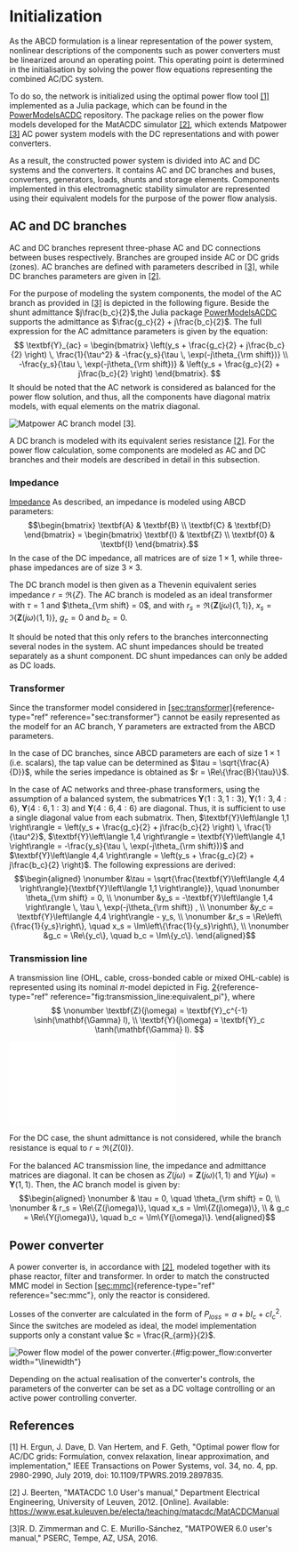 # Initialization

As the ABCD formulation is a linear representation of the power system,
nonlinear descriptions of the components such as power converters must
be linearized around an operating point. This operating point is
determined in the initialisation by solving the power flow equations
representing the combined AC/DC system.

To do so, the network is initialized using the optimal power flow tool
[[1]](#1) implemented as a Julia package, which can be found
in the [PowerModelsACDC](https://github.com/Electa-Git/PowerModelsACDC.jl) repository. The
package relies on the power flow models developed for the MatACDC
simulator [[2]](#2), which extends Matpower
[[3]](#3) AC power system models with the DC
representations and with power converters.

As a result, the constructed power system is divided into AC and DC
systems and the converters. It contains AC and DC branches and buses,
converters, generators, loads, shunts and storage elements. Components
implemented in this electromagnetic stability simulator are represented
using their equivalent models for the purpose of the power flow
analysis.

## AC and DC branches

AC and DC branches represent three-phase AC and DC connections between
buses respectively. Branches are grouped inside AC or DC grids (zones).
AC branches are defined with parameters described in
[[3]](#3), while DC branches parameters are given in
[[2]](#2).

For the purpose of modeling the system components, the model of the AC
branch as provided in [[3]](#3) is depicted in the following figure. Beside the shunt admittance
$j\frac{b_c}{2}$,the Julia package [PowerModelsACDC](https://github.com/Electa-Git/PowerModelsACDC.jl) supports the admittance as
$\frac{g_c}{2} + j\frac{b_c}{2}$. The full expression for the AC
admittance parameters is given by the equation:
$$ \textbf{Y}_{ac} = \begin{bmatrix}
    \left(y_s + \frac{g_c}{2} + j\frac{b_c}{2} \right) \, \frac{1}{\tau^2} & -\frac{y_s}{\tau \, \exp(-j\theta_{\rm shift})} \\
    -\frac{y_s}{\tau \, \exp(-j\theta_{\rm shift})} & \left(y_s + \frac{g_c}{2} + j\frac{b_c}{2} \right) 
    \end{bmatrix}.
$$ It should be noted that the AC network is
considered as balanced for the power flow solution, and thus, all the
components have diagonal matrix models, with equal elements on the
matrix diagonal. 

![Matpower AC branch model
[[3]](#3).](pictures/power_flow/branch_ac.png)

A DC branch is modeled with its equivalent series resistance
[[2]](#2). For the power flow calculation, some components
are modeled as AC and DC branches and their models are described in
detail in this subsection.

### Impedance
[Impedance](@ref)
As described, an impedance is modeled using ABCD
parameters: $$\begin{bmatrix}
    \textbf{A} & \textbf{B} \\
    \textbf{C} & \textbf{D}
    \end{bmatrix} = 
    \begin{bmatrix}
    \textbf{I} & \textbf{Z} \\
    \textbf{0} & \textbf{I}
    \end{bmatrix}.$$ In the case of the DC impedance, all matrices are
of size $1 \times 1$, while three-phase impedances are of size
$3 \times 3$.

The DC branch model is then given as a Thevenin equivalent series
impedance $r = \Re\{Z\}$. The AC branch is modeled as an ideal
transformer with $\tau = 1$ and $\theta_{\rm shift} = 0$, and with
$r_s = \Re\{\textbf{Z}(j\omega)\left\langle 1,1 \right\rangle\}$,
$x_s = \Im\{\textbf{Z}(j\omega)\left\langle 1,1 \right\rangle\}$,
$g_c = 0$ and $b_c = 0$.

It should be noted that this only refers to the branches interconnecting
several nodes in the system. AC shunt impedances should be treated
separately as a shunt component. DC shunt impedances can only be added
as DC loads.

### Transformer

Since the transformer model considered in
[\[sec:transformer\]](#sec:transformer){reference-type="ref"
reference="sec:transformer"} cannot be easily represented as the modelf for an AC branch, Y parameters are extracted from
the ABCD parameters.

In the case of DC branches, since ABCD parameters are each of size
$1 \times 1$ (i.e. scalars), the tap value can be determined as
$\tau = \sqrt{\frac{A}{D}}$, while the series impedance is obtained as
$r = \Re\{\frac{B}{\tau}\}$.

In the case of AC networks and three-phase transformers, using the
assumption of a balanced system, the submatrices
$\textbf{Y}\left\langle 1:3, 1:3 \right\rangle$,
$\textbf{Y}\left\langle 1:3, 4:6 \right\rangle$,
$\textbf{Y}\left\langle 4:6, 1:3 \right\rangle$ and
$\textbf{Y}\left\langle 4:6, 4:6 \right\rangle$ are diagonal. Thus, it
is sufficient to use a single diagonal value from each submatrix. Then,
$\textbf{Y}\left\langle 1,1 \right\rangle = \left(y_s + \frac{g_c}{2} + j\frac{b_c}{2} \right) \, \frac{1}{\tau^2}$,
$\textbf{Y}\left\langle 1,4 \right\rangle = \textbf{Y}\left\langle 4,1 \right\rangle = -\frac{y_s}{\tau \, \exp(-j\theta_{\rm shift})}$
and
$\textbf{Y}\left\langle 4,4 \right\rangle = \left(y_s + \frac{g_c}{2} + j\frac{b_c}{2} \right)$.
The following expressions are derived: $$\begin{aligned}
\nonumber &\tau = \sqrt{\frac{\textbf{Y}\left\langle 4,4 \right\rangle}{\textbf{Y}\left\langle 1,1 \right\rangle}}, \quad
\nonumber \theta_{\rm shift} = 0, \\
\nonumber &y_s = -\textbf{Y}\left\langle 1,4 \right\rangle \, \tau \, \exp(-j\theta_{\rm shift}) , \\
\nonumber &y_c = \textbf{Y}\left\langle 4,4 \right\rangle - y_s, \\
\nonumber &r_s = \Re\left\{\frac{1}{y_s}\right\}, \quad x_s = \Im\left\{\frac{1}{y_s}\right\}, \\
\nonumber &g_c = \Re\{y_c\}, \quad b_c = \Im\{y_c\}.
\end{aligned}$$

### Transmission line

A transmission line (OHL, cable, cross-bonded cable or mixed OHL-cable)
is represented using its nominal $\pi$-model depicted in Fig.
[2](#fig:transmission_line:equivalent_pi){reference-type="ref"
reference="fig:transmission_line:equivalent_pi"}, where
$$ 
\nonumber \textbf{Z}(j\omega) = \textbf{Y}_c^{-1} \sinh(\mathbf{\Gamma} l), \\
\textbf{Y}(j\omega) = \textbf{Y}_c \tanh(\mathbf{\Gamma} l).
$$

![Nominal $\pi$-model of the transmission
line.](pictures/transmission_line/nominal-PI.pdf)

For the DC case, the shunt admittance is not considered, while the
branch resistance is equal to $r = \Re\{Z(0)\}$.

For the balanced AC transmission line, the impedance and admittance
matrices are diagonal. It can be chosen as
$Z(j\omega) = \textbf{Z}(j\omega) \left\langle 1,1 \right\rangle$ and
$Y(j\omega) = \textbf{Y}\left\langle 1,1 \right\rangle$. Then, the AC
branch model is given by: $$\begin{aligned}
\nonumber & \tau = 0, \quad \theta_{\rm shift} = 0, \\
\nonumber & r_s = \Re\{Z(j\omega)\}, \quad x_s = \Im\{Z(j\omega)\}, \\
& g_c = \Re\{Y(j\omega)\}, \quad b_c = \Im\{Y(j\omega)\}.
\end{aligned}$$



## Power converter

A power converter is, in accordance with [[2]](#2), modeled
together with its phase reactor, filter and transformer. In order to
match the constructed MMC model in Section
[\[sec:mmc\]](#sec:mmc){reference-type="ref" reference="sec:mmc"}, only
the reactor is considered.

Losses of the converter are calculated in the form of
$P_{loss} = a + b I_c + c I_c^2$. Since the switches are modeled as
ideal, the model implementation supports only a constant value
$c = \frac{R_{arm}}{2}$.

![Power flow model of the power
converter.](pictures/power_flow/converter_pf.png){#fig:power_flow:converter
width="\\linewidth"}

Depending on the actual realisation of the converter's controls, the
parameters of the converter can be set as a DC voltage controlling or an
active power controlling converter.

## References

<a id="1">[1]</a>  H. Ergun, J. Dave, D. Van Hertem, and F. Geth, "Optimal power flow for AC/DC grids: Formulation, convex relaxation, linear approximation, and implementation," IEEE Transactions on Power Systems, vol. 34, no. 4, pp. 2980-2990, July 2019, doi: 10.1109/TPWRS.2019.2897835.

<a id="2">[2]</a> J. Beerten, "MATACDC 1.0 User's manual," Department Electrical Engineering, University of Leuven, 2012. [Online]. Available: https://www.esat.kuleuven.be/electa/teaching/matacdc/MatACDCManual

<a id="3">[3]</a>R. D. Zimmerman and C. E. Murillo-Sánchez, "MATPOWER 6.0 user's manual," PSERC, Tempe, AZ, USA, 2016.


